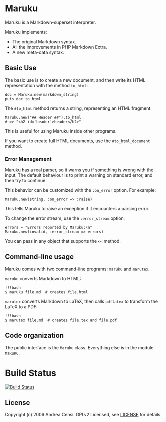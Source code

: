 # Maruku

Maruku is a Markdown-superset interpreter.

Maruku implements:

* The original Markdown syntax.
* All the improvements in PHP Markdown Extra.
* A new meta-data syntax.

## Basic Use

The basic use is to create a new document, and then write
its HTML representation with the method `to_html`:

    doc = Maruku.new(markdown_string)
    puts doc.to_html

The `#to_html` method returns a string,
representing an HTML fragment.

    Maruku.new("## Header ##").to_html
    # => "<h2 id='header'>header</h2>"

This is useful for using Maruku inside other programs.

If you want to create full HTML documents,
use the `#to_html_document` method.

### Error Management

Maruku has a real parser,
so it warns you if something is wrong with the input.
The default behaviour is to print a warning on standard error,
and then try to continue.

This behavior can be customized with the `:on_error` option.
For example:

    Maruku.new(string, :on_error => :raise)

This tells Maruku to raise an exception
if it encounters a parsing error.

To change the error stream, use the `:error_stream` option:

    errors = "Errors reported by Maruku:\n"
    Maruku.new(invalid, :error_stream => errors)

You can pass in any object that supports the `<<` method.

## Command-line usage

Maruku comes with two command-line programs: `maruku` and `marutex`.

`maruku` converts Markdown to HTML:

    !!!bash
    $ maruku file.md  # creates file.html

`marutex` converts Markdown to LaTeX,
then calls `pdflatex` to transform the LaTeX to a PDF:

    !!!bash
    $ marutex file.md  # creates file.tex and file.pdf

## Code organization

The public interface is the `Maruku` class.
Everything else is in the module `MaRuKu`.

# Build Status

[![Build Status](https://travis-ci.org/bhollis/maruku.png)](http://travis-ci.org/bhollis/maruku)

## License

Copyright (c) 2006 Andrea Censi. GPLv2 Licensed, see [LICENSE] for details.

[LICENSE]: https://github.com/bhollis/maruku/blob/master/LICENSE
